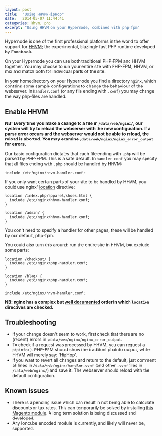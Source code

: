 ```yaml
---
layout: post
title:  "Using HHVM/HipHop"
date:   2014-05-07 11:44:41
categories: hhvm, php
excerpt: "Using HHVM on your Hypernode, combined with php-fpm"
---
```


Hypernode is one of the first professional platforms in the world to offer support for [HHVM](http://hhvm.com/); the experimental, blazingly fast PHP runtime developed by Facebook.

On your Hypernode you can use both traditional PHP-FPM and HHVM together. You may choose to run your entire site with PHP-FPM, HHVM, or mix and match both for individual parts of the site.

In your homedirectory on your Hypernode you find a directory `nginx`, which contains some sample configurations to change the behaviour of the webserver. In `handler.conf` (or any file ending with `.conf`) you may change the way php-files are handled.


## Enable HHVM

__NB: Every time you make a change to a file in `/data/web/nginx/`, our system will try to reload the webserver with the new configuration. If a parse error occurs and the webserver would not be able to reload, the reload is aborted. You may examine `/data/web/nginx/nginx_error_output` for errors.__

Our basic configuration dictates that each file ending with `.php` will be parsed by PHP-FPM. This is a safe default. In `handler.conf` you may specify that all files ending with `.php` should be handled by HHVM:

```
include /etc/nginx/hhvm-handler.conf;
```

If you only want certain parts of your site to be handled by HHVM, you could use nginx' [location](http://nginx.org/en/docs/http/ngx_http_core_module.html#location) directive:

```
location /index.php/apparel/shoes.html {
  include /etc/nginx/hhvm-handler.conf;
}

location /admin/ {
  include /etc/nginx/hhvm-handler.conf;
}
```

You don't need to specify a handler for other pages, these will be handled by our default, php-fpm.

You could also turn this around: run the entire site in HHVM, but exclude some parts:

```
location /checkout/ {
  include /etc/nginx/php-handler.conf;
}

location /blog/ {
  include /etc/nginx/php-handler.conf;
}

include /etc/nginx/hhvm-handler.conf;
```

__NB: nginx has a complex but [well documented](http://nginx.org/en/docs/http/ngx_http_core_module.html#location) order in which `location` directives are checked.__


## Troubleshooting
* If your change doesn't seem to work, first check that there are no (recent) errors in `/data/web/nginx/nginx_error_output`.
* To check if a request was processed by HHVM, you can request a `phpinfo()`. PHP-FPM should show the traditionl phpinfo output, while HHVM will merely say: 'HipHop'.
* If you want to revert all changes and return to the default, just comment all lines in `/data/web/nginx/handler.conf` (and other `.conf` files in `/data/web/nginx/`) and save it. The webserver should reload with the default configuration.


## Known issues

* There is a pending issue which can result in not being able to calculate discounts or tax rates. This can temporarily be solved by installing [this Magento module](https://github.com/danslo/Rubic_FixTotalSorting). A long term solution is being discussed and developed.
* Any Ioncube encoded module is currently, and likely will never be, supported.

